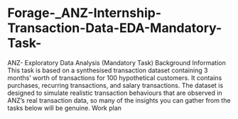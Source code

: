 # Forage-_ANZ-Internship-Transaction-Data-EDA-Mandatory-Task-
ANZ- Exploratory Data Analysis (Mandatory Task) Background Information This task is based on a synthesised transaction dataset containing 3 months’ worth of transactions for 100 hypothetical customers. It contains purchases, recurring transactions, and salary transactions.  The dataset is designed to simulate realistic transaction behaviours that are observed in ANZ’s real transaction data, so many of the insights you can gather from the tasks below will be genuine.  Work plan
